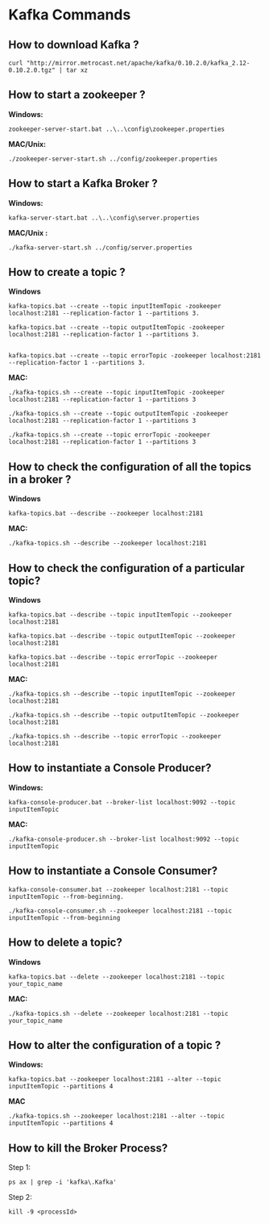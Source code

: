 # Kafka Commands

## How to download Kafka ?

```
curl "http://mirror.metrocast.net/apache/kafka/0.10.2.0/kafka_2.12-0.10.2.0.tgz" | tar xz
```

## How to start a zookeeper ?

**Windows:**

```
zookeeper-server-start.bat ..\..\config\zookeeper.properties
```

**MAC/Unix:**

```
./zookeeper-server-start.sh ../config/zookeeper.properties
```
## How to start a Kafka Broker ?

**Windows:**

```
kafka-server-start.bat ..\..\config\server.properties
```

**MAC/Unix :**

```
./kafka-server-start.sh ../config/server.properties
```
## How to create a topic ?

**Windows**

```
kafka-topics.bat --create --topic inputItemTopic -zookeeper localhost:2181 --replication-factor 1 --partitions 3.

kafka-topics.bat --create --topic outputItemTopic -zookeeper localhost:2181 --replication-factor 1 --partitions 3.


kafka-topics.bat --create --topic errorTopic -zookeeper localhost:2181 --replication-factor 1 --partitions 3.
```


**MAC:**  

```
./kafka-topics.sh --create --topic inputItemTopic -zookeeper localhost:2181 --replication-factor 1 --partitions 3

./kafka-topics.sh --create --topic outputItemTopic -zookeeper localhost:2181 --replication-factor 1 --partitions 3

./kafka-topics.sh --create --topic errorTopic -zookeeper localhost:2181 --replication-factor 1 --partitions 3

```
## How to check the configuration of all the topics in a broker ?
**Windows**

```
kafka-topics.bat --describe --zookeeper localhost:2181
```

**MAC:**
```
./kafka-topics.sh --describe --zookeeper localhost:2181
```

## How to check the configuration of a particular topic?
**Windows**

```
kafka-topics.bat --describe --topic inputItemTopic --zookeeper localhost:2181

kafka-topics.bat --describe --topic outputItemTopic --zookeeper localhost:2181

kafka-topics.bat --describe --topic errorTopic --zookeeper localhost:2181
```
**MAC:**  
```
./kafka-topics.sh --describe --topic inputItemTopic --zookeeper localhost:2181

./kafka-topics.sh --describe --topic outputItemTopic --zookeeper localhost:2181

./kafka-topics.sh --describe --topic errorTopic --zookeeper localhost:2181
```

## How to instantiate a Console Producer?

**Windows:**

```
kafka-console-producer.bat --broker-list localhost:9092 --topic inputItemTopic
```

**MAC:**  

```
./kafka-console-producer.sh --broker-list localhost:9092 --topic inputItemTopic
```

## How to instantiate a Console Consumer?

```
kafka-console-consumer.bat --zookeeper localhost:2181 --topic inputItemTopic --from-beginning.

```

```
./kafka-console-consumer.sh --zookeeper localhost:2181 --topic inputItemTopic --from-beginning
```

## How to delete a topic?

**Windows**

```
kafka-topics.bat --delete --zookeeper localhost:2181 --topic your_topic_name
```

**MAC:**

```
./kafka-topics.sh --delete --zookeeper localhost:2181 --topic your_topic_name
```

## How to alter the configuration of a topic ?

**Windows:**

```
kafka-topics.bat --zookeeper localhost:2181 --alter --topic inputItemTopic --partitions 4
```

**MAC**  


```
./kafka-topics.sh --zookeeper localhost:2181 --alter --topic inputItemTopic --partitions 4
```


## How to kill the Broker Process?

Step 1:   
```
ps ax | grep -i 'kafka\.Kafka'
```

Step 2:  

```
kill -9 <processId>
```
